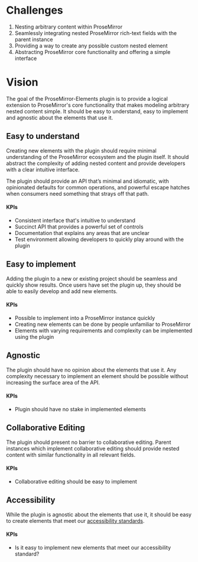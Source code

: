 # Challenges

1. Nesting arbitrary content within ProseMirror 
2. Seamlessly integrating nested ProseMirror rich-text fields with the parent instance
3. Providing a way to create any possible custom nested element
4. Abstracting ProseMirror core functionality and  offering a simple interface

# Vision

The goal of the ProseMirror-Elements plugin is to provide a logical extension to ProseMirror's core functionality that makes modeling arbitrary nested content simple. It should be easy to understand, easy to implement and agnostic about the elements that use it.

## Easy to understand

Creating new elements with the plugin should require minimal understanding of the ProseMirror ecosystem and the plugin itself. It should abstract the complexity of adding nested content and provide developers with a clear intuitive interface.

The plugin should provide an API that’s minimal and idiomatic, with opinionated defaults for common operations, and powerful escape hatches when consumers need something that strays off that path.

#### KPIs

- Consistent interface that's intuitive to understand
- Succinct API that provides a powerful set of controls
- Documentation that explains any areas that are unclear
- Test environment allowing developers to quickly play around with the plugin


## Easy to implement

Adding the plugin to a new or existing project should be seamless and quickly show results. Once users have set the plugin up, they should be able to easily develop and add new elements.

#### KPIs

- Possible to implement into a ProseMirror instance quickly
- Creating new elements can be done by people unfamiliar to ProseMirror
- Elements with varying requirements and complexity can be implemented using the plugin

## Agnostic

The plugin should have no opinion about the elements that use it. Any complexity necessary to implement an element should be possible without increasing the surface area of the API.

#### KPIs

- Plugin should have no stake in implemented elements

## Collaborative Editing

The plugin should present no barrier to collaborative editing. Parent instances which implement collaborative editing should provide nested content with similar functionality in all relevant fields.

#### KPIs

- Collaborative editing should be easy to implement

## Accessibility 

While the plugin is agnostic about the elements that use it, it should be easy to create elements that meet our [accessibility standards](https://docs.google.com/document/d/1mCPo4U3U57IC869AKWiEylpGjyRnT5NVYlL8gOkCEOk/edit). 

#### KPIs

- Is it easy to implement new elements that meet our accessibility standard?
